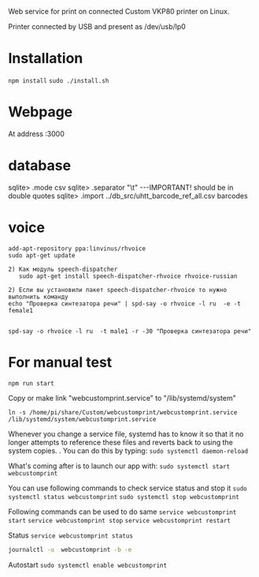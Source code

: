 Web service for print on connected Custom VKP80 printer on Linux.

Printer connected by USB and present as /dev/usb/lp0

# Installation

`npm install`
`sudo ./install.sh`

# Webpage
At address <ip address>:3000

# database

sqlite> .mode csv
sqlite> .separator "\t" ---IMPORTANT! should be in double quotes
sqlite> .import ../db_src/uhtt_barcode_ref_all.csv barcodes

# voice
```
add-apt-repository ppa:linvinus/rhvoice
sudo apt-get update

2) Как модуль speech-dispatcher
   sudo apt-get install speech-dispatcher-rhvoice rhvoice-russian

2) Если вы установили пакет speech-dispatcher-rhvoice то нужно выполнить команду
echo "Проверка синтезатора речи" | spd-say -o rhvoice -l ru  -e -t female1


spd-say -o rhvoice -l ru  -t male1 -r -30 "Проверка синтезатора речи"

```

# For manual test

`npm run start`

Copy or make link "webcustomprint.service" to "/lib/systemd/system"

`ln -s /home/pi/share/Custom/webcustomprint/webcustomprint.service /lib/systemd/system/webcustomprint.service`

Whenever you change a service file, systemd has to know it so that it no longer attempts to reference these files and reverts back to using the system copies. . You can do this by typing:
`sudo systemctl daemon-reload`

What's coming after is to launch our app with:
`sudo systemctl start webcustomprint`

You can use following commands to check service status and stop it
`sudo systemctl status webcustomprint` `sudo systemctl stop webcustomprint`

Following commands can be used to do same
`service webcustomprint start` 
`service webcustomprint stop`
`service webcustomprint restart`

Status
`service webcustomprint status` 
```bash
journalctl -u  webcustomprint -b -e
```

Autostart
`sudo systemctl enable webcustomprint`


